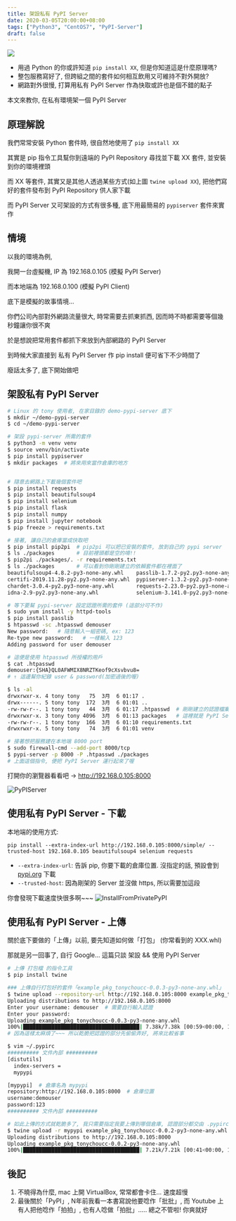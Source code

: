 ```yaml
---
title: 架設私有 PyPI Server
date: 2020-03-05T20:00:00+08:00
tags: ["Python3", "CentOS7", "PyPI-Server"]
draft: false
---
```

![](/images/2020/03/pypiServer.png)

* 用過 Python 的你或許知道 `pip install XX`, 但是你知道這是什麼原理嗎?
* 整包服務寫好了, 但跨組之間的套件如何相互飲用又可維持不對外開放?
* 網路對外很慢, 打算用私有 PyPI Server 作為快取或許也是個不錯的點子

本文來教你, 在私有環境架一個 PyPI Server

<!--more-->


## 原理解說

我們常常安裝 Python 套件時, 很自然地使用了 `pip install XX`

其實是 pip 指令工具幫你到遠端的 PyPI Repository 尋找並下載 XX 套件, 並安裝到你的環境裡頭

而 XX 等套件, 其實又是其他人透過某些方式(如上圖 `twine upload XX`), 把他們寫好的套件發布到 PyPI Repository 供人家下載

而 PyPI Server 又可架設的方式有很多種, 底下用最簡易的 `pypiserver` 套件來實作


## 情境

以我的環境為例,

我開一台虛擬機, IP 為 192.168.0.105 (模擬 PyPI Server)

而本地端為 192.168.0.100 (模擬 PyPI Client)

底下是模擬的故事情境...

你們公司內部對外網路流量很大, 時常需要去抓東抓西, 因而時不時都需要等個幾秒鐘讓你很不爽

於是想說把常用套件都抓下來放到內部網路的 PyPI Server

到時候大家直接到 私有 PyPI Server 作 pip install 便可省下不少時間了

廢話太多了, 底下開始做吧


## 架設私有 PyPI Server

```bash
# Linux 的 tony 使用者, 在家目錄的 demo-pypi-server 底下
$ mkdir ~/demo-pypi-server
$ cd ~/demo-pypi-server

# 架設 pypi-server 所需的套件
$ python3 -m venv venv
$ source venv/bin/activate
$ pip install pypiserver
$ mkdir packages  # 將來用來當作倉庫的地方


# 隨意去網路上下載幾個套件吧
$ pip install requests
$ pip install beautifulsoup4
$ pip install selenium
$ pip install flask
$ pip install numpy
$ pip install jupyter notebook
$ pip freeze > requirements.txt

# 接著, 讓自己的倉庫當成快取吧
$ pip install pip2pi  # pip2pi 可以把已安裝的套件, 放到自己的 pypi server
$ ls ./packages       # 目前裡頭都是空的唷!!
$ pip2pi ./packages/. -r requirements.txt
$ ls ./packages       # 可以看到你剛剛建立的依賴套件都在裡面了
beautifulsoup4-4.8.2-py3-none-any.whl    passlib-1.7.2-py2.py3-none-any.whl     simple
certifi-2019.11.28-py2.py3-none-any.whl  pypiserver-1.3.2-py2.py3-none-any.whl  soupsieve-2.0-py2.py3-none-any.whl
chardet-3.0.4-py2.py3-none-any.whl       requests-2.23.0-py2.py3-none-any.whl   urllib3-1.25.8-py2.py3-none-any.whl
idna-2.9-py2.py3-none-any.whl            selenium-3.141.0-py2.py3-none-any.whl

# 等下要幫 pypi-server 設定認證所需的套件 (這部分可不作)
$ sudo yum install -y httpd-tools
$ pip install passlib
$ htpasswd -sc .htpasswd demouser
New password:   # 隨意輸入一組密碼, ex: 123
Re-type new password:   # 一樣輸入 123
Adding password for user demouser

# 這便是使用 htpasswd 所授權的用戶
$ cat .htpasswd
demouser:{SHA}QL0AFWMIX8NRZTKeof9cXsvbvu8=
# ↑ 這邊幫你紀錄 user & password(加密過後的喔)

$ ls -al
drwxrwxr-x. 4 tony tony   75  3月  6 01:17 .
drwx------. 5 tony tony  172  3月  6 01:01 ..
-rw-rw-r--. 1 tony tony   44  3月  6 01:17 .htpasswd  # 剛剛建立的認證檔案
drwxrwxr-x. 3 tony tony 4096  3月  6 01:13 packages   # 這裡就是 PyPI Server 的倉庫了
-rw-rw-r--. 1 tony tony  166  3月  6 01:10 requirements.txt
drwxrwxr-x. 5 tony tony   74  3月  6 01:01 venv

# 接著想把服務建在本地端 8000 port
$ sudo firewall-cmd --add-port 8000/tcp
$ pypi-server -p 8000 -P .htpasswd ./packages
# 上面這個指令, 便把 PyPI Server 運行起來了喔
```

打開你的瀏覽器看看吧 -> http://192.168.0.105:8000

![PyPIServer](/images/2020/03/PyPI_Server_Page.png)


## 使用私有 PyPI Server - 下載

本地端的使用方式:

`pip install --extra-index-url http://192.168.0.105:8000/simple/ --trusted-host 192.168.0.105 beautifulsoup4 selenium requests`

- `--extra-index-url`: 告訴 pip, 你要下載的倉庫位置. 沒指定的話, 預設會到 [pypi.org](https://pypi.org/) 下載
- `--trusted-host`: 因為剛架的 Server 並沒做 https, 所以需要加這段

你會發現下載速度快很多啊~~~
![InstallFromPrivatePyPI](/images/2020/03/install_from_privatepypi.png)


## 使用私有 PyPI Server - 上傳

關於底下要做的「上傳」以前, 要先知道如何做「打包」 (你常看到的 XXX.whl)

那就是另一回事了, 自行 Google... 這篇只談 架設 && 使用 PyPI Server

```bash
# 上傳 打包檔 的指令工具
$ pip install twine

### 上傳自行打包好的套件「example_pkg_tonychoucc-0.0.3-py3-none-any.whl」
$ twine upload --repository-url http://192.168.0.105:8000 example_pkg_tonychoucc-0.0.3-py3-none-any.whl
Uploading distributions to http://192.168.0.105:8000
Enter your username: demouser  # 需要自行輸入認證
Enter your password:
Uploading example_pkg_tonychoucc-0.0.3-py3-none-any.whl
100%|█████████████████████████████████████| 7.38k/7.38k [00:59<00:00, 126B/s]
# 因為這樣太麻煩了~~~ 所以乾脆把認證的部分先偷偷弄好, 將來比較省事

$ vim ~/.pypirc
########## 文件內部 ##########
[distutils]
  index-servers =
  mypypi

[mypypi]  # 倉庫名為 mypypi
repository:http://192.168.0.105:8000  # 倉庫位置
username:demouser
password:123
########## 文件內部 ##########

# 如此上傳的方式就乾脆多了, 我只需要指定我要上傳到哪個倉庫, 認證部分都交由 .pypirc 幫忙搞定
$ twine upload -r mypypi example_pkg_tonychoucc-0.0.2-py3-none-any.whl
Uploading distributions to http://192.168.0.105:8000
Uploading example_pkg_tonychoucc-0.0.2-py3-none-any.whl
100%|█████████████████████████████████████| 7.21k/7.21k [00:41<00:00, 180B/s]
```


## 後記

1. 不曉得為什麼, mac 上開 VirtualBox, 常常都會卡住... 速度超慢
2. 最後關於「PyPI」, N年前我看一本書寫說他要唸作「批批」, 而 Youtube 上有人把他唸作「拍拍」, 也有人唸做「拍批」..... 總之不管啦! 你爽就好
